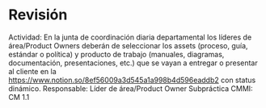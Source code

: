 # Revisión

Actividad: En la junta de coordinación diaria departamental los líderes de área/Product Owners deberán de seleccionar los assets (proceso, guía, estándar o política) y producto de trabajo (manuales, diagramas, documentación, presentaciones, etc.) que se vayan a entregar o presentar al cliente en la https://www.notion.so/8ef56009a3d545a1a998b4d596eaddb2 con status dinámico.
Responsable: Líder de área/Product Owner
Subpráctica CMMI: CM 1.1